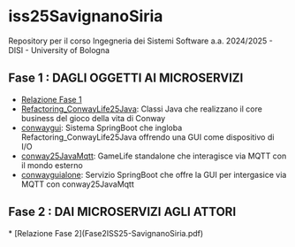 # iss25SavignanoSiria
Repository per il corso Ingegneria dei Sistemi Software a.a. 2024/2025 - DISI - University of Bologna

<h2 id="Fase1">Fase 1 : DAGLI OGGETTI AI MICROSERVIZI</h2>

* [Relazione Fase 1](Fase1ISS25-SavignanoSiria.pdf)
* [Refactoring_ConwayLife25Java](Refactoring_Conwaylife25_java): Classi Java che realizzano il core business del gioco della vita di Conway
* [conwaygui](conwaygui): Sistema SpringBoot che ingloba Refactoring_ConwayLife25Java offrendo una GUI come dispositivo di I/O
* [conway25JavaMqtt](conway25JavaMqtt): GameLife standalone che interagisce via MQTT con il mondo esterno
* [conwayguialone](conwayguialone): Servizio SpringBoot che offre la GUI per intergasice via MQTT con conway25JavaMqtt

<h2 id="Fase2">Fase 2 : DAI MICROSERVIZI AGLI ATTORI</h2>
* [Relazione Fase 2](Fase2ISS25-SavignanoSiria.pdf)
